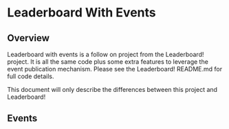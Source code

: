 # Leaderboard With Events

## Overview
Leaderboard with events is a follow on project from the Leaderboard! project. It is all the same code
 plus some extra features to leverage the event publication mechanism. Please see the Leaderboard! README.md
 for full code details.

 This document will only describe the differences between this project and Leaderboard!

## Events



